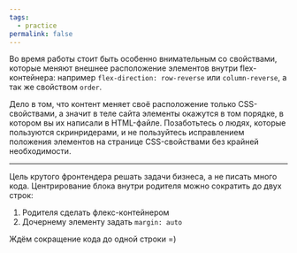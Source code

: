 ```yaml
---
tags:
  - practice
permalink: false
---
```


Во время работы стоит быть особенно внимательным со свойствами, которые меняют внешнее расположение элементов внутри flex-контейнера: например `flex-direction: row-reverse` или `column-reverse`, а так же свойством `order`.

Дело в том, что контент меняет своё расположение только CSS-свойствами, а значит в теле сайта элементы окажутся в том порядке, в котором вы их написали в HTML-файле. Позаботьтесь о людях, которые пользуются скринридерами, и не пользуйтесь исправлением положения элементов на странице CSS-свойствами без крайней необходимости.

***

Цель крутого фронтендера решать задачи бизнеса, а не писать много кода. Центрирование блока внутри родителя можно сократить до двух строк:

1. Родителя сделать флекс-контейнером
2. Дочернему элементу задать `margin: auto`

Ждём сокращение кода до одной строки =)
